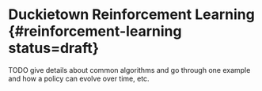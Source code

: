 # Duckietown Reinforcement Learning {#reinforcement-learning status=draft}

TODO give details about common algorithms and go through one example and how a policy can evolve over time, etc.
